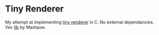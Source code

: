 # Tiny Renderer

My attempt at implementing [tiny renderer](https://github.com/ssloy/tinyrenderer) in C.
No external dependancies.
Vec [lib](https://github.com/Mashpoe/c-vector) by Mashpoe.